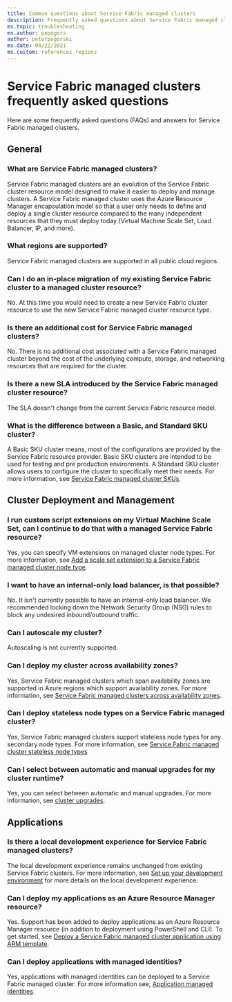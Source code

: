 ```yaml
---
title: Common questions about Service Fabric managed clusters 
description: Frequently asked questions about Service Fabric managed clusters, including capabilities, use cases, and common scenarios.
ms.topic: troubleshooting
ms.author: pepogors
author: peterpogorski
ms.date: 04/22/2021
ms.custom: references_regions
---
```


# Service Fabric managed clusters frequently asked questions

Here are some frequently asked questions (FAQs) and answers for Service Fabric managed clusters.

## General

### What are Service Fabric managed clusters?

Service Fabric managed clusters are an evolution of the Service Fabric cluster resource model designed to make it easier to deploy and manage clusters. A Service Fabric managed cluster uses the Azure Resource Manager encapsulation model so that a user only needs to define and deploy a single cluster resource compared to the many independent resources that they must deploy today (Virtual Machine Scale Set, Load Balancer, IP, and more).

### What regions are supported?

Service Fabric managed clusters are supported in all public cloud regions.

### Can I do an in-place migration of my existing Service Fabric cluster to a managed cluster resource?

No. At this time you would need to create a new Service Fabric cluster resource to use the new Service Fabric managed cluster resource type.

### Is there an additional cost for Service Fabric managed clusters?

No. There is no additional cost associated with a Service Fabric managed cluster beyond the cost of the underlying compute, storage, and networking resources that are required for the cluster.

### Is there a new SLA introduced by the Service Fabric managed cluster resource?

The SLA doesn't change from the current Service Fabric resource model.

### What is the difference between a Basic, and Standard SKU cluster?

A Basic SKU cluster means, most of the configurations are provided by the Service Fabric resource provider. Basic SKU clusters are intended to be used for testing and pre production environments. A Standard SKU cluster allows users to configure the cluster to specifically meet their needs. For more information, see [Service Fabric managed cluster SKUs](./overview-managed-cluster.md#service-fabric-managed-cluster-skus).

## Cluster Deployment and Management

### I run custom script extensions on my Virtual Machine Scale Set, can I continue to do that with a managed Service Fabric resource?

Yes, you can specify VM extensions on managed cluster node types. For more information, see [Add a scale set extension to a Service Fabric managed cluster node type](how-to-managed-cluster-vmss-extension.md).

### I want to have an internal-only load balancer, is that possible?

No. It isn't currently possible to have an internal-only load balancer. We recommended locking down the Network Security Group (NSG) rules to block any undesired inbound/outbound traffic.

### Can I autoscale my cluster?

Autoscaling is not currently supported. 

### Can I deploy my cluster across availability zones?

Yes, Service Fabric managed clusters which span availability zones are supported in Azure regions which support availability zones. For more information, see [Service Fabric managed clusters across availability zones](.\service-fabric-cross-availability-zones.md).

### Can I deploy stateless node types on a Service Fabric managed cluster? 

Yes, Service Fabric managed clusters support stateless node types for any secondary node types. For more information, see [Service Fabric managed cluster stateless node types](./how-to-managed-cluster-stateless-node-type.md)

### Can I select between automatic and manual upgrades for my cluster runtime?

Yes, you can select between automatic and manual upgrades. For more information, see [cluster upgrades](https://docs.microsoft.com/azure/service-fabric/service-fabric-cluster-upgrade).

## Applications

### Is there a local development experience for Service Fabric managed clusters?

The local development experience remains unchanged from existing Service Fabric clusters. For more information, see [Set up your development environment](./service-fabric-get-started.md) for more details on the local development experience.

### Can I deploy my applications as an Azure Resource Manager resource?

Yes. Support has been added to deploy applications as an Azure Resource Manager resource (in addition to deployment using PowerShell and CLI). To get started, see [Deploy a Service Fabric managed cluster application using ARM template](how-to-managed-cluster-app-deployment-template.md).

### Can I deploy applications with managed identities?

 Yes, applications with managed identities can be deployed to a Service Fabric managed cluster. For more information see, [Application managed identities](.\concepts-managed-identity).
